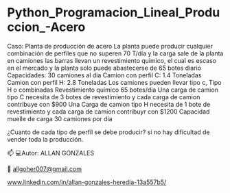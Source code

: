 # Python_Programacion_Lineal_Produccion_-Acero
Caso: Planta de producción de acero 
La planta puede producir cualquier combinación de perfiles que no superen 70 T/día y la carga sale de la planta en camiones
las barras llevan un revestimiento quimico, el cual es escaso en el mercado y la planta solo puede abastecerse de 65 botes diario
Capacidades:
30 camiones al dia
Camion con perfil C: 1.4 Toneladas
Camion con perfil H: 2.8 Toneladas
Los camiones pueden llevar tipo c, Tipo H o combinadas
Revestimiento químico 65 botes/dia
Una carga de camion tipo C necesita de 3 botes de revestimiento y cada carga de camion contribuye con $900
Una Carga de camion tipo H necesita de 1 bote de revestimiento y cada carga de camion contribuyr con $1200 
Capacidad muelle de carga 30 camiones por día

¿Cuanto de cada tipo de perfil se debe producir? si no hay dificultad de vender toda la producción.


📫 
   💻Autor: ALLAN GONZALES
   
   📩 allgoher007@gmail.com
   
   www.linkedin.com/in/allan-gonzales-heredia-13a557b5/
